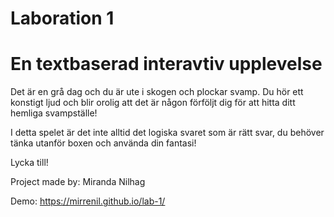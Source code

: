 # Laboration 1
# En textbaserad interavtiv upplevelse


Det är en grå dag och du är ute i skogen och plockar svamp. 
Du hör ett konstigt ljud och blir orolig att det är någon förföljt dig för att hitta ditt hemliga svampställe! 

I detta spelet är det inte alltid det logiska svaret som är rätt svar, du behöver tänka utanför boxen och använda din fantasi!

Lycka till!


Project made by: Miranda Nilhag


Demo: https://mirrenil.github.io/lab-1/
